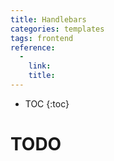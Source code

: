 ```yaml
---
title: Handlebars
categories: templates
tags: frontend
reference:
  -
    link:
    title:
---
```


* TOC 
{:toc}

# TODO